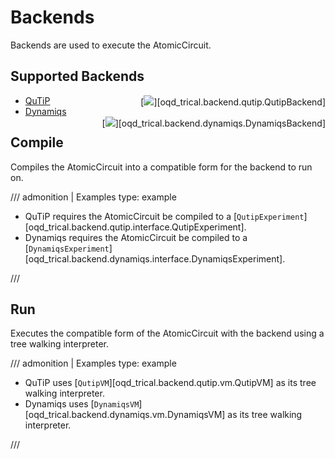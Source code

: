 # Backends

Backends are used to execute the AtomicCircuit.

## Supported Backends

- [QuTiP](https://qutip.readthedocs.io/en/latest/) <div style="float:right;"> [![](https://img.shields.io/badge/Implementation-7C4DFF)][oqd_trical.backend.qutip.QutipBackend] </div>
- [Dynamiqs](https://qutip.readthedocs.io/en/latest/) <div style="float:right;"> [![](https://img.shields.io/badge/Implementation-7C4DFF)][oqd_trical.backend.dynamiqs.DynamiqsBackend] </div>

## Compile

Compiles the AtomicCircuit into a compatible form for the backend to run on.

<!-- prettier-ignore -->
/// admonition | Examples
    type: example

- QuTiP requires the AtomicCircuit be compiled to a [`QutipExperiment`][oqd_trical.backend.qutip.interface.QutipExperiment].
- Dynamiqs requires the AtomicCircuit be compiled to a [`DynamiqsExperiment`][oqd_trical.backend.dynamiqs.interface.DynamiqsExperiment].

///

## Run

Executes the compatible form of the AtomicCircuit with the backend using a tree walking interpreter.

<!-- prettier-ignore -->
/// admonition | Examples
    type: example

- QuTiP uses [`QutipVM`][oqd_trical.backend.qutip.vm.QutipVM] as its tree walking interpreter.
- Dynamiqs uses [`DynamiqsVM`][oqd_trical.backend.dynamiqs.vm.DynamiqsVM] as its tree walking interpreter.

///
